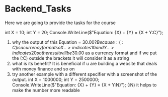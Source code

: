 # Backend_Tasks
Here we are going to provide the tasks for the course 



int X = 10;
int Y = 20;
Console.WriteLine($"Equation: {X} + {Y} = {X + Y:C}");
1. why the output of this Equation = $30.00?
Because: (:C) is a currency format so {X} -> indicates 10 and {Y} -> indicates 20 so the result will be 30.00$ as a currency format and if we put the (:C) outside the brackets it will consider it as a string 
2. what is its benefit?
It is beneficial if u are building a website that deals with money finance and so on 
3. try another example with a different specifier with a screenshot of the output.
           int X = 1000000;
            int Y = 2500000;
            Console.WriteLine($"Equation: {X} + {Y} = {X + Y:N}");
(:N) it helps to make the number more readable  
